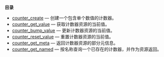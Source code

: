 **目录**

-   [counter\_create](/internals2/counter/function/counter-create.html)
    — 创建一个包含单个数值的计数器。
-   [counter\_get\_value](/internals2/counter/function/counter-get-value.html)
    — 获取计数器资源的当前值。
-   [counter\_bump\_value](/internals2/counter/function/counter-bump-value.html)
    — 更新计数器资源的当前值。
-   [counter\_reset\_value](/internals2/counter/function/counter-reset-value.html)
    — 重置计数器资源的当前值。
-   [counter\_get\_meta](/internals2/counter/function/counter-get-meta.html)
    — 返回计数器资源的部分元信息。
-   [counter\_get\_named](/internals2/counter/function/counter-get-named.html)
    — 按名称查询一个已存在的计数器，并作为资源返回。
